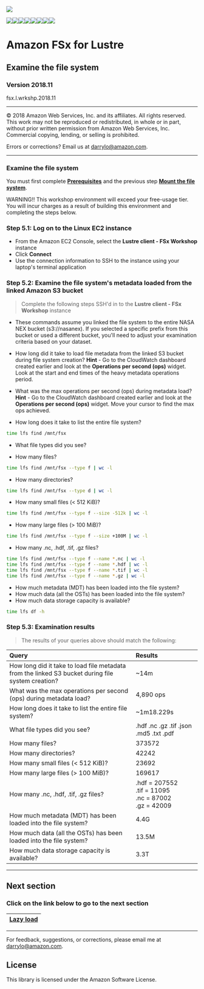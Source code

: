 ![](https://s3.amazonaws.com/aws-us-east-1/tutorial/AWS_logo_PMS_300x180.png)

![](https://s3.amazonaws.com/aws-us-east-1/tutorial/100x100_benefit_available.png)![](https://s3.amazonaws.com/aws-us-east-1/tutorial/100x100_benefit_ingergration.png)![](https://s3.amazonaws.com/aws-us-east-1/tutorial/100x100_benefit_ecryption-lock.png)![](https://s3.amazonaws.com/aws-us-east-1/tutorial/100x100_benefit_fully-managed.png)![](https://s3.amazonaws.com/aws-us-east-1/tutorial/100x100_benefit_lowcost-affordable.png)![](https://s3.amazonaws.com/aws-us-east-1/tutorial/100x100_benefit_performance.png)![](https://s3.amazonaws.com/aws-us-east-1/tutorial/100x100_benefit_scalable.png)![](https://s3.amazonaws.com/aws-us-east-1/tutorial/100x100_benefit_storage.png)

# **Amazon FSx for Lustre**

## Examine the file system

### Version 2018.11

fsx.l.wrkshp.2018.11

---

© 2018 Amazon Web Services, Inc. and its affiliates. All rights reserved. This work may not be  reproduced or redistributed, in whole or in part, without prior written permission from Amazon Web Services, Inc. Commercial copying, lending, or selling is prohibited.

Errors or corrections? Email us at [darrylo@amazon.com](mailto:darrylo@amazon.com).

---

### Examine the file system

You must first complete [**Prerequisites**](../0-prerequisites) and the previous step [**Mount the file system**](../4-mount-file-system).

WARNING!! This workshop environment will exceed your free-usage tier. You will incur charges as a result of building this environment and completing the steps below.

### Step 5.1: Log on to the Linux EC2 instance

- From the Amazon EC2 Console, select the **Lustre client - FSx Workshop** instance
- Click **Connect**
- Use the connection information to SSH to the instance using your laptop's terminal application

### Step 5.2: Examine the file system's metadata loaded from the linked Amazon S3 bucket

> Complete the following steps SSH'd in to the **Lustre client - FSx Workshop** instance

- These commands assume you linked the file system to the entire NASA NEX bucket (s3://nasanex). If you selected a specific prefix from this bucket or used a different bucket, you'll need to adjust your examination criteria based on your dataset.

- How long did it take to load file metadata from the linked S3 bucket during file system creation?
**Hint** - Go to the CloudWatch dashboard created earlier and look at the **Operations per second (ops)** widget. Look at the start and end times of the heavy metadata operations period.

- What was the max operations per second (ops) during metadata load?
**Hint** - Go to the CloudWatch dashboard created earlier and look at the **Operations per second (ops)** widget. Move your cursor to find the max ops achieved.


- How long does it take to list the entire file system?

```sh
time lfs find /mnt/fsx
```

- What file types did you see?


- How many files?
```sh
time lfs find /mnt/fsx --type f | wc -l
```

- How many directories?
```sh
time lfs find /mnt/fsx --type d | wc -l
```

- How many small files (< 512 KiB)?
```sh
time lfs find /mnt/fsx --type f --size -512k | wc -l
```

- How many large files (> 100 MiB)?
```sh
time lfs find /mnt/fsx --type f --size +100M | wc -l
```

- How many .nc, .hdf, .tif, .gz files?
```sh
time lfs find /mnt/fsx --type f --name *.nc | wc -l
time lfs find /mnt/fsx --type f --name *.hdf | wc -l
time lfs find /mnt/fsx --type f --name *.tif | wc -l
time lfs find /mnt/fsx --type f --name *.gz | wc -l

```

- How much metadata (MDT) has been loaded into the file system?
- How much data (all the OSTs) has been loaded into the file system?
- How much data storage capacity is available?
```sh
time lfs df -h

```


### Step 5.3: Examination results

> The results of your queries above should match the following:


| Query | Results |
| :--- | :--- |
| How long did it take to load file metadata from the linked S3 bucket during file system creation? | ~14m |
| What was the max operations per second (ops) during metadata load? | 4,890 ops |
| How long does it take to list the entire file system? | ~1m18.229s |
| What file types did you see? | .hdf  .nc  .gz  .tif  .json  .md5  .txt  .pdf |
| How many files? | 373572 |
| How many directories? | 42242 |
| How many small files (< 512 KiB)? | 23692 |
| How many large files (> 100 MiB)? | 169617 |
| How many .nc, .hdf, .tif, .gz files? | .hdf = 207552 <br> .tif = 11095 <br> .nc = 87002 <br> .gz = 42009|
| How much metadata (MDT) has been loaded into the file system? | 4.4G |
| How much data (all the OSTs) has been loaded into the file system? | 13.5M | 
| How much data storage capacity is available? | 3.3T |


---
## Next section
### Click on the link below to go to the next section

| [**Lazy load**](../6-lazy-load) |
| :---
---

For feedback, suggestions, or corrections, please email me at [darrylo@amazon.com](mailto:darrylo@amazon.com).

## License

This library is licensed under the Amazon Software License.

